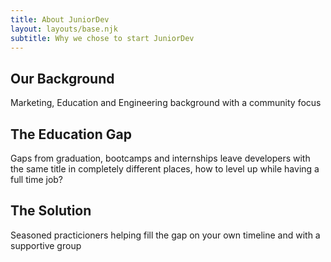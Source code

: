 ```yaml
---
title: About JuniorDev
layout: layouts/base.njk
subtitle: Why we chose to start JuniorDev
---
```


## Our Background

Marketing, Education and Engineering background with a community focus 

## The Education Gap

Gaps from graduation, bootcamps and internships leave developers with the same title in completely different places, how to level up while having a full time job?

## The Solution

Seasoned practicioners helping fill the gap on your own timeline and with a supportive group